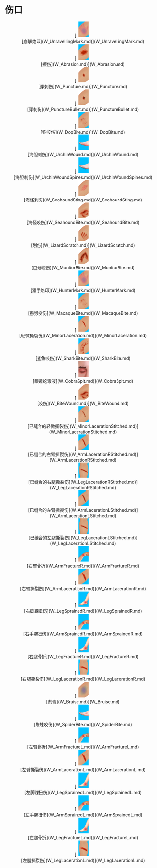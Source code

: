 # 伤口  
<div style="display:inline-block"><div class="gamedatalist" style="text-align:center;min-width:150px;min-height:0px;"><div style="text-align:center;">[<div style="width:50px;display:inline-block;text-align:center"><img decoding="async" src="Sprite/HuntersMark.png" href="a.md" style="max-width:50px;max-height:50px;"></div><br>[崩解烙印](W_UnravellingMark.md)](W_UnravellingMark.md)</div></div><div class="gamedatalist" style="text-align:center;min-width:150px;min-height:0px;"><div style="text-align:center;">[<div style="width:50px;display:inline-block;text-align:center"><img decoding="async" src="Sprite/Abrasion.png" href="a.md" style="max-width:50px;max-height:50px;"></div><br>[擦伤](W_Abrasion.md)](W_Abrasion.md)</div></div><div class="gamedatalist" style="text-align:center;min-width:150px;min-height:0px;"><div style="text-align:center;">[<div style="width:50px;display:inline-block;text-align:center"><img decoding="async" src="Sprite/Puncture .png" href="a.md" style="max-width:50px;max-height:50px;"></div><br>[穿刺伤](W_Puncture.md)](W_Puncture.md)</div></div><div class="gamedatalist" style="text-align:center;min-width:150px;min-height:0px;"><div style="text-align:center;">[<div style="width:50px;display:inline-block;text-align:center"><img decoding="async" src="Sprite/PunctureBullet.png" href="a.md" style="max-width:50px;max-height:50px;"></div><br>[穿刺伤](W_PunctureBullet.md)](W_PunctureBullet.md)</div></div><div class="gamedatalist" style="text-align:center;min-width:150px;min-height:0px;"><div style="text-align:center;">[<div style="width:50px;display:inline-block;text-align:center"><img decoding="async" src="Sprite/MacaqueBite.png" href="a.md" style="max-width:50px;max-height:50px;"></div><br>[狗咬伤](W_DogBite.md)](W_DogBite.md)</div></div><div class="gamedatalist" style="text-align:center;min-width:150px;min-height:0px;"><div style="text-align:center;">[<div style="width:50px;display:inline-block;text-align:center"><img decoding="async" src="Sprite/UrchinWound.png" href="a.md" style="max-width:50px;max-height:50px;"></div><br>[海胆刺伤](W_UrchinWound.md)](W_UrchinWound.md)</div></div><div class="gamedatalist" style="text-align:center;min-width:150px;min-height:0px;"><div style="text-align:center;">[<div style="width:50px;display:inline-block;text-align:center"><img decoding="async" src="Sprite/UrchinWoundSpines.png" href="a.md" style="max-width:50px;max-height:50px;"></div><br>[海胆刺伤](W_UrchinWoundSpines.md)](W_UrchinWoundSpines.md)</div></div><div class="gamedatalist" style="text-align:center;min-width:150px;min-height:0px;"><div style="text-align:center;">[<div style="width:50px;display:inline-block;text-align:center"><img decoding="async" src="Sprite/SeahoundStings.png" href="a.md" style="max-width:50px;max-height:50px;"></div><br>[海怪刺伤](W_SeahoundSting.md)](W_SeahoundSting.md)</div></div><div class="gamedatalist" style="text-align:center;min-width:150px;min-height:0px;"><div style="text-align:center;">[<div style="width:50px;display:inline-block;text-align:center"><img decoding="async" src="Sprite/Bite.png" href="a.md" style="max-width:50px;max-height:50px;"></div><br>[海怪咬伤](W_SeahoundBite.md)](W_SeahoundBite.md)</div></div><div class="gamedatalist" style="text-align:center;min-width:150px;min-height:0px;"><div style="text-align:center;">[<div style="width:50px;display:inline-block;text-align:center"><img decoding="async" src="Sprite/Scratch.png" href="a.md" style="max-width:50px;max-height:50px;"></div><br>[划伤](W_LizardScratch.md)](W_LizardScratch.md)</div></div><div class="gamedatalist" style="text-align:center;min-width:150px;min-height:0px;"><div style="text-align:center;">[<div style="width:50px;display:inline-block;text-align:center"><img decoding="async" src="Sprite/MonitorBite.png" href="a.md" style="max-width:50px;max-height:50px;"></div><br>[巨蜥咬伤](W_MonitorBite.md)](W_MonitorBite.md)</div></div><div class="gamedatalist" style="text-align:center;min-width:150px;min-height:0px;"><div style="text-align:center;">[<div style="width:50px;display:inline-block;text-align:center"><img decoding="async" src="Sprite/HuntersMark.png" href="a.md" style="max-width:50px;max-height:50px;"></div><br>[猎手烙印](W_HunterMark.md)](W_HunterMark.md)</div></div><div class="gamedatalist" style="text-align:center;min-width:150px;min-height:0px;"><div style="text-align:center;">[<div style="width:50px;display:inline-block;text-align:center"><img decoding="async" src="Sprite/MacaqueBite.png" href="a.md" style="max-width:50px;max-height:50px;"></div><br>[猕猴咬伤](W_MacaqueBite.md)](W_MacaqueBite.md)</div></div><div class="gamedatalist" style="text-align:center;min-width:150px;min-height:0px;"><div style="text-align:center;">[<div style="width:50px;display:inline-block;text-align:center"><img decoding="async" src="Sprite/LacerationMinor.png" href="a.md" style="max-width:50px;max-height:50px;"></div><br>[轻微撕裂伤](W_MinorLaceration.md)](W_MinorLaceration.md)</div></div><div class="gamedatalist" style="text-align:center;min-width:150px;min-height:0px;"><div style="text-align:center;">[<div style="width:50px;display:inline-block;text-align:center"><img decoding="async" src="Sprite/SharkBite.png" href="a.md" style="max-width:50px;max-height:50px;"></div><br>[鲨鱼咬伤](W_SharkBite.md)](W_SharkBite.md)</div></div><div class="gamedatalist" style="text-align:center;min-width:150px;min-height:0px;"><div style="text-align:center;">[<div style="width:50px;display:inline-block;text-align:center"><img decoding="async" src="Sprite/Eyes.png" href="a.md" style="max-width:50px;max-height:50px;"></div><br>[眼镜蛇毒液](W_CobraSpit.md)](W_CobraSpit.md)</div></div><div class="gamedatalist" style="text-align:center;min-width:150px;min-height:0px;"><div style="text-align:center;">[<div style="width:50px;display:inline-block;text-align:center"><img decoding="async" src="Sprite/Bite.png" href="a.md" style="max-width:50px;max-height:50px;"></div><br>[咬伤](W_BiteWound.md)](W_BiteWound.md)</div></div><div class="gamedatalist" style="text-align:center;min-width:150px;min-height:0px;"><div style="text-align:center;">[<div style="width:50px;display:inline-block;text-align:center"><img decoding="async" src="Sprite/LacerationMinorStitched.png" href="a.md" style="max-width:50px;max-height:50px;"></div><br>[已缝合的轻微撕裂伤](W_MinorLacerationStitched.md)](W_MinorLacerationStitched.md)</div></div><div class="gamedatalist" style="text-align:center;min-width:150px;min-height:0px;"><div style="text-align:center;">[<div style="width:50px;display:inline-block;text-align:center"><img decoding="async" src="Sprite/ArmLacerationStitched.png" href="a.md" style="max-width:50px;max-height:50px;"></div><br>[已缝合的右臂撕裂伤](W_ArmLacerationRStitched.md)](W_ArmLacerationRStitched.md)</div></div><div class="gamedatalist" style="text-align:center;min-width:150px;min-height:0px;"><div style="text-align:center;">[<div style="width:50px;display:inline-block;text-align:center"><img decoding="async" src="Sprite/LegLacerationStitched.png" href="a.md" style="max-width:50px;max-height:50px;"></div><br>[已缝合的右腿撕裂伤](W_LegLacerationRStitched.md)](W_LegLacerationRStitched.md)</div></div><div class="gamedatalist" style="text-align:center;min-width:150px;min-height:0px;"><div style="text-align:center;">[<div style="width:50px;display:inline-block;text-align:center"><img decoding="async" src="Sprite/ArmLacerationStitched.png" href="a.md" style="max-width:50px;max-height:50px;"></div><br>[已缝合的左臂撕裂伤](W_ArmLacerationLStitched.md)](W_ArmLacerationLStitched.md)</div></div><div class="gamedatalist" style="text-align:center;min-width:150px;min-height:0px;"><div style="text-align:center;">[<div style="width:50px;display:inline-block;text-align:center"><img decoding="async" src="Sprite/LegLacerationStitched.png" href="a.md" style="max-width:50px;max-height:50px;"></div><br>[已缝合的左腿撕裂伤](W_LegLacerationLStitched.md)](W_LegLacerationLStitched.md)</div></div><div class="gamedatalist" style="text-align:center;min-width:150px;min-height:0px;"><div style="text-align:center;">[<div style="width:50px;display:inline-block;text-align:center"><img decoding="async" src="Sprite/SprainedWrist.png" href="a.md" style="max-width:50px;max-height:50px;"></div><br>[右臂骨折](W_ArmFractureR.md)](W_ArmFractureR.md)</div></div><div class="gamedatalist" style="text-align:center;min-width:150px;min-height:0px;"><div style="text-align:center;">[<div style="width:50px;display:inline-block;text-align:center"><img decoding="async" src="Sprite/ArmLaceration.png" href="a.md" style="max-width:50px;max-height:50px;"></div><br>[右臂撕裂伤](W_ArmLacerationR.md)](W_ArmLacerationR.md)</div></div><div class="gamedatalist" style="text-align:center;min-width:150px;min-height:0px;"><div style="text-align:center;">[<div style="width:50px;display:inline-block;text-align:center"><img decoding="async" src="Sprite/SprainedAnkle.png" href="a.md" style="max-width:50px;max-height:50px;"></div><br>[右脚踝扭伤](W_LegSprainedR.md)](W_LegSprainedR.md)</div></div><div class="gamedatalist" style="text-align:center;min-width:150px;min-height:0px;"><div style="text-align:center;">[<div style="width:50px;display:inline-block;text-align:center"><img decoding="async" src="Sprite/SprainedWrist.png" href="a.md" style="max-width:50px;max-height:50px;"></div><br>[右手腕扭伤](W_ArmSprainedR.md)](W_ArmSprainedR.md)</div></div><div class="gamedatalist" style="text-align:center;min-width:150px;min-height:0px;"><div style="text-align:center;">[<div style="width:50px;display:inline-block;text-align:center"><img decoding="async" src="Sprite/SprainedAnkle.png" href="a.md" style="max-width:50px;max-height:50px;"></div><br>[右腿骨折](W_LegFractureR.md)](W_LegFractureR.md)</div></div><div class="gamedatalist" style="text-align:center;min-width:150px;min-height:0px;"><div style="text-align:center;">[<div style="width:50px;display:inline-block;text-align:center"><img decoding="async" src="Sprite/LegLaceration.png" href="a.md" style="max-width:50px;max-height:50px;"></div><br>[右腿撕裂伤](W_LegLacerationR.md)](W_LegLacerationR.md)</div></div><div class="gamedatalist" style="text-align:center;min-width:150px;min-height:0px;"><div style="text-align:center;">[<div style="width:50px;display:inline-block;text-align:center"><img decoding="async" src="Sprite/Bruise.png" href="a.md" style="max-width:50px;max-height:50px;"></div><br>[淤青](W_Bruise.md)](W_Bruise.md)</div></div><div class="gamedatalist" style="text-align:center;min-width:150px;min-height:0px;"><div style="text-align:center;">[<div style="width:50px;display:inline-block;text-align:center"><img decoding="async" src="Sprite/SpiderBite.png" href="a.md" style="max-width:50px;max-height:50px;"></div><br>[蜘蛛咬伤](W_SpiderBite.md)](W_SpiderBite.md)</div></div><div class="gamedatalist" style="text-align:center;min-width:150px;min-height:0px;"><div style="text-align:center;">[<div style="width:50px;display:inline-block;text-align:center"><img decoding="async" src="Sprite/SprainedWrist.png" href="a.md" style="max-width:50px;max-height:50px;"></div><br>[左臂骨折](W_ArmFractureL.md)](W_ArmFractureL.md)</div></div><div class="gamedatalist" style="text-align:center;min-width:150px;min-height:0px;"><div style="text-align:center;">[<div style="width:50px;display:inline-block;text-align:center"><img decoding="async" src="Sprite/ArmLaceration.png" href="a.md" style="max-width:50px;max-height:50px;"></div><br>[左臂撕裂伤](W_ArmLacerationL.md)](W_ArmLacerationL.md)</div></div><div class="gamedatalist" style="text-align:center;min-width:150px;min-height:0px;"><div style="text-align:center;">[<div style="width:50px;display:inline-block;text-align:center"><img decoding="async" src="Sprite/SprainedAnkle.png" href="a.md" style="max-width:50px;max-height:50px;"></div><br>[左脚踝扭伤](W_LegSprainedL.md)](W_LegSprainedL.md)</div></div><div class="gamedatalist" style="text-align:center;min-width:150px;min-height:0px;"><div style="text-align:center;">[<div style="width:50px;display:inline-block;text-align:center"><img decoding="async" src="Sprite/SprainedWrist.png" href="a.md" style="max-width:50px;max-height:50px;"></div><br>[左手腕扭伤](W_ArmSprainedL.md)](W_ArmSprainedL.md)</div></div><div class="gamedatalist" style="text-align:center;min-width:150px;min-height:0px;"><div style="text-align:center;">[<div style="width:50px;display:inline-block;text-align:center"><img decoding="async" src="Sprite/SprainedAnkle.png" href="a.md" style="max-width:50px;max-height:50px;"></div><br>[左腿骨折](W_LegFractureL.md)](W_LegFractureL.md)</div></div><div class="gamedatalist" style="text-align:center;min-width:150px;min-height:0px;"><div style="text-align:center;">[<div style="width:50px;display:inline-block;text-align:center"><img decoding="async" src="Sprite/LegLaceration.png" href="a.md" style="max-width:50px;max-height:50px;"></div><br>[左腿撕裂伤](W_LegLacerationL.md)](W_LegLacerationL.md)</div></div></div>  
  


<script>document.title="伤口 - 卡牌生存百科 Card Survival Wiki";</script>